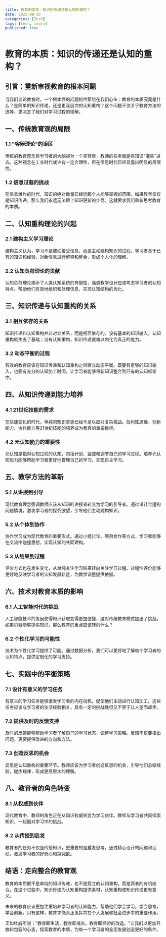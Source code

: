 ```yaml
---
title: 教育的本质：知识的传递还是认知的重构？
date: 2025-08-30
categories: [Tech]
tags: [tech, learn]
published: true
---
```


# 教育的本质：知识的传递还是认知的重构？

## 引言：重新审视教育的根本问题

当我们谈论教育时，一个根本性的问题始终萦绕在我们心头：教育的本质究竟是什么？是简单的知识传递，还是更深层次的认知重构？这个问题不仅关乎教育方法的选择，更决定了我们对学习过程的理解。

## 一、传统教育观的局限

### 1.1 "容器理论"的误区

传统的教育观念将学习者的大脑视为一个空容器，教师的任务就是将知识"灌装"进去。这种观念在工业时代或许有一定合理性，但在信息时代已经显露出明显的局限性。

### 1.2 信息过载的挑战

在信息爆炸的时代，知识的绝对数量已经远超个人能够掌握的范围。如果教育仅仅是知识传递，那么我们永远无法跟上知识更新的步伐。这就要求我们重新思考教育的本质。

## 二、认知重构理论的兴起

### 2.1 建构主义学习理论

建构主义认为，学习不是被动接受信息，而是主动建构知识的过程。学习者基于已有的知识和经验，对新信息进行解释和整合，形成个人化的理解。

### 2.2 认知负荷理论的贡献

认知负荷理论揭示了人类认知系统的有限性，强调教学设计应该考虑学习者的认知特点，帮助他们有效地组织和处理信息，实现认知结构的优化。

## 三、知识传递与认知重构的关系

### 3.1 相互依存的关系

知识传递和认知重构并非对立关系，而是相互依存的。没有基本的知识输入，认知重构就失去了基础；没有认知重构，知识传递就难以内化为真正的能力。

### 3.2 动态平衡的过程

有效的教育应该在知识传递和认知重构之间建立动态平衡。既要有足够的知识输入，也要有充分的认知加工时间，让学习者能够将新知识整合到已有的认知框架中。

## 四、从知识传递到能力培养

### 4.1 21世纪技能的需求

在快速变化的时代，单纯的知识掌握已经不足以应对复杂挑战。批判性思维、创新能力、协作能力等21世纪技能的培养成为教育的重要目标。

### 4.2 元认知能力的重要性

元认知是指对认知过程的认知，包括计划、监控和调节自己的学习过程。培养元认知能力能够帮助学习者更好地管理自己的学习，实现自主学习。

## 五、教学方法的革新

### 5.1 从讲授到引导

现代教育理念强调教师应该从知识的讲授者转变为学习的引导者。通过设计合适的问题情境，激发学习者的探究欲望，引导他们主动建构知识。

### 5.2 从个体到协作

协作学习成为现代教育的重要形式。通过小组讨论、项目合作等方式，学习者能够在交流中碰撞思想，实现认知的共同建构。

### 5.3 从结果到过程

评价方式也在发生变化，从单纯关注学习结果转向关注学习过程。过程性评价能够更好地反映学习者的认知发展轨迹，为教学调整提供依据。

## 六、技术对教育本质的影响

### 6.1 人工智能时代的挑战

人工智能技术的发展使得知识获取变得更加便捷，这对传统教育模式提出了挑战。如果机器能够提供知识，那么教育的重点应该转向什么？

### 6.2 个性化学习的可能性

技术为个性化学习提供了可能。通过数据分析，我们可以更好地了解每个学习者的认知特点，提供定制化的学习支持。

## 七、实践中的平衡策略

### 7.1 设计有意义的学习任务

有意义的学习任务能够激发学习者的内在动机，促使他们主动进行认知加工。这些任务应该与学习者的生活经验相关，具有一定的挑战性但又不至于让人望而却步。

### 7.2 提供及时的反馈支持

及时的反馈能够帮助学习者了解自己的学习状态，调整学习策略。反馈不仅要指出问题，更要提供改进的方向和方法。

### 7.3 创造反思的机会

反思是认知重构的重要环节。教师应该为学习者创造反思的机会，引导他们总结经验，提炼规律，形成更高层次的理解。

## 八、教育者的角色转变

### 8.1 从权威到伙伴

现代教育中，教师的角色正在从知识权威转变为学习伙伴。教师与学习者共同探索知识，一起面对学习中的挑战。

### 8.2 从传授到启发

教育者的任务不仅是传授知识，更重要的是启发思考。通过精心设计的问题和活动，激发学习者的好奇心和探究欲。

## 结语：走向整合的教育观

教育的本质既不是单纯的知识传递，也不是孤立的认知重构，而是两者的有机结合。在这个过程中，知识传递为认知重构提供素材，认知重构使知识传递更有意义。

未来的教育应该更加注重培养学习者的认知能力，帮助他们学会学习，学会思考，学会创新。只有这样，教育才能真正发挥其在个人发展和社会进步中的重要作用。

正如杜威所说："教育即生活，教育即成长，教育即经验的改造。"让我们以更加开放和包容的心态，探索教育的本质，为每一个学习者的全面发展创造更好的条件。